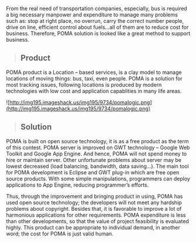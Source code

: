 From the real need of transportation companies, especially, bus is required a big necessary manpower and expenditure to manage many problems such as: stop at right place, no overrun, carry the correct number people, drive on line, efficient control about fuels…all of them are to reduce cost for business. Therefore, POMA solution is looked like a great method to support business.

> ## Product ##
POMA product is a Location – based services, is a clay model to manage locations of moving things: bus, taxi, even people. POMA is a solution for most tracking issues, following locations is produced by modern technologies with low cost and application capablities in many life areas.

![http://img195.imageshack.us/img195/9734/pomalogic.png](http://img195.imageshack.us/img195/9734/pomalogic.png)

> ## Solution ##
POMA is built on open source technology, it is as a free product as the term of this contest. POMA server is improved on GWT technology – Google Web Toolkit and Google App Engine. And hence, POMA will not spend money to hire or maintain server. Other unfortunate problems about server may be lowest decreased (load balancing, bandwidth, data saving…). The main tool for POMA development is Eclipse and GWT plug-in which are free open source products. With some simple manipulations, programmers can deploy applications to App Engine, reducing programmer’s efforts.

Thus, through the improvement and bringing product in using, POMA has used open source technology; the developers will not meet any hardship problems about copyright. Besides that, it is favorable to improve a lot of harmonious applications for other requirements. POMA expenditure is less than other developments, so that the value of project feasibility is evaluated highly. This product can be appropriate to individual demand, in another word; the cost for POMA is just valid human.